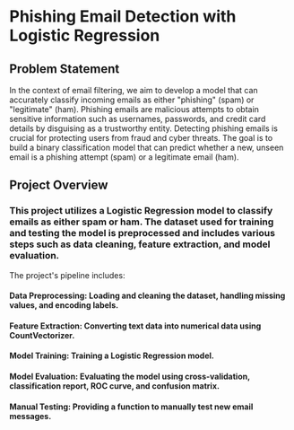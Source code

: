 # Phishing Email Detection with Logistic Regression

## Problem Statement
In the context of email filtering, we aim to develop a model that can accurately classify incoming emails as either "phishing" (spam) or "legitimate" (ham). Phishing emails are malicious attempts to obtain sensitive information such as usernames, passwords, and credit card details by disguising as a trustworthy entity. Detecting phishing emails is crucial for protecting users from fraud and cyber threats. The goal is to build a binary classification model that can predict whether a new, unseen email is a phishing attempt (spam) or a legitimate email (ham).

## Project Overview
### This project utilizes a Logistic Regression model to classify emails as either spam or ham. The dataset used for training and testing the model is preprocessed and includes various steps such as data cleaning, feature extraction, and model evaluation.
The project's pipeline includes:

  #### Data Preprocessing: Loading and cleaning the dataset, handling missing values, and encoding labels.
  #### Feature Extraction: Converting text data into numerical data using CountVectorizer.
  #### Model Training: Training a Logistic Regression model.
  #### Model Evaluation: Evaluating the model using cross-validation, classification report, ROC curve, and confusion matrix.
  #### Manual Testing: Providing a function to manually test new email messages.

